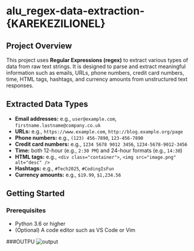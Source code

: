 # alu_regex-data-extraction-{KAREKEZILIONEL}

## Project Overview

This project uses **Regular Expressions (regex)** to extract various types of data from raw text strings. It is designed to parse and extract meaningful information such as emails, URLs, phone numbers, credit card numbers, time, HTML tags, hashtags, and currency amounts from unstructured text responses.

## Extracted Data Types

- **Email addresses:** e.g., `user@example.com`, `firstname.lastname@company.co.uk`  
- **URLs:** e.g., `https://www.example.com`, `http://blog.example.org/page`  
- **Phone numbers:** e.g., `(123) 456-7890`, `123-456-7890`  
- **Credit card numbers:** e.g., `1234 5678 9012 3456`, `1234-5678-9012-3456`  
- **Time:** both 12-hour (e.g., `2:30 PM`) and 24-hour formats (e.g., `14:30`)  
- **HTML tags:** e.g., `<div class="container">`, `<img src="image.png" alt="desc" />`  
- **Hashtags:** e.g., `#Tech2025`, `#CodingIsFun`  
- **Currency amounts:** e.g., `$19.99`, `$1,234.56`  

## Getting Started

### Prerequisites

- Python 3.6 or higher  
- (Optional) A code editor such as VS Code or Vim


###OUTPU
![output](https://github.com/user-attachments/assets/d1b0ea86-ef94-4065-adf1-a6728dfeb21d)





